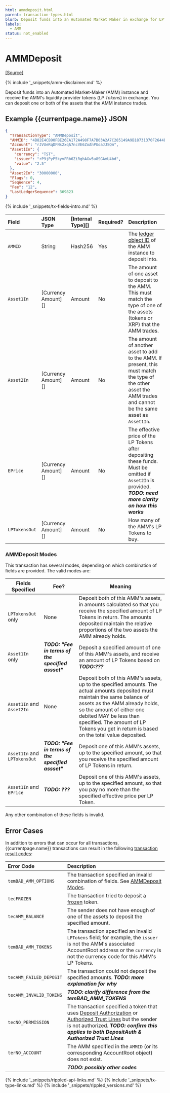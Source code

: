 ```yaml
---
html: ammdeposit.html
parent: transaction-types.html
blurb: Deposit funds into an Automated Market Maker in exchange for LPTokens.
labels:
  - AMM
status: not_enabled
---
```

# AMMDeposit
[[Source]](https://github.com/gregtatcam/rippled/blob/amm-core-functionality/src/ripple/app/tx/impl/AMMDeposit.cpp "Source")
<!-- TODO: Update source link to merged version when available -->

{% include '_snippets/amm-disclaimer.md' %}

Deposit funds into an Automated Market-Maker (AMM) instance and receive the AMM's liquidity provider tokens (_LP Tokens_) in exchange. You can deposit one or both of the assets that the AMM instance trades.

## Example {{currentpage.name}} JSON

```json
{
  "TransactionType": "AMMDeposit",
  "AMMID": "4B82E4CB90FBE26EA172A498F7A7B03A2A7C285149A9B18731370F2644B96F7A",
  "Account": "rJVUeRqDFNs2xqA7ncVE6ZoAhPUoaJJSQm",
  "Asset1In": {
    "currency": "TST",
    "issuer": "rP9jPyP5kyvFRb6ZiRghAGw5u8SGAmU4bd",
    "value": "2.5"
  },
  "Asset2In": "30000000",
  "Flags": 0,
  "Sequence": 4,
  "Fee": "12",
  "LastLedgerSequence": 369823
}
```

{% include '_snippets/tx-fields-intro.md' %}

| Field         | JSON Type           | [Internal Type][] | Required? | Description |
|:--------------|:--------------------|:------------------|:----------|:------------|
| `AMMID`       | String              | Hash256           | Yes | The [ledger object ID](ledger-object-ids.html) of the AMM instance to deposit into. |
| `Asset1In`    | [Currency Amount][] | Amount            | No | The amount of one asset to deposit to the AMM. This must match the type of one of the assets (tokens or XRP) that the AMM trades. |
| `Asset2In`    | [Currency Amount][] | Amount            | No | The amount of another asset to add to the AMM. If present, this must match the type of the other asset the AMM trades and cannot be the same asset as `Asset1In`. |
| `EPrice`      | [Currency Amount][] | Amount            | No | The effective price of the LP Tokens after depositing these funds. Must be omitted if `Asset2In` is provided. ***TODO: need more clarity on how this works*** |
| `LPTokensOut` | [Currency Amount][] | Amount            | No | How many of the AMM's LP Tokens to buy. |


### AMMDeposit Modes

This transaction has several modes, depending on which combination of fields are provided. The valid modes are:

| Fields Specified             | Fee? | Meaning |
|------------------------------|------|---|
| `LPTokensOut` only           | None | Deposit both of this AMM's assets, in amounts calculated so that you receive the specified amount of LP Tokens in return. The amounts deposited maintain the relative proportions of the two assets the AMM already holds. |
| `Asset1In` only              | ***TODO: "Fee in terms of the specified assset"*** | Deposit a specified amount of one of this AMM's assets, and receive an amount of LP Tokens based on ***TODO:???*** |
| `Asset1In` and `Asset2In`    | None | Deposit both of this AMM's assets, up to the specified amounts. The actual amounts deposited must maintain the same balance of assets as the AMM already holds, so the amount of either one debited MAY be less than specified. The amount of LP Tokens you get in return is based on the total value deposited. |
| `Asset1In` and `LPTokensOut` | ***TODO: "Fee in terms of the specified assset"*** | Deposit one of this AMM's assets, up to the specified amount, so that you receive the specified amount of LP Tokens in return. |
| `Asset1In` and `EPrice`      | ***TODO: ???*** | Deposit one of this AMM's assets, up to the specified amount, so that you pay no more than the specified effective price per LP Token. |

Any other combination of these fields is invalid.


## Error Cases

In addition to errors that can occur for all transactions, {{currentpage.name}} transactions can result in the following [transaction result codes](transaction-results.html):

| Error Code              | Description                                  |
|:------------------------|:---------------------------------------------|
| `temBAD_AMM_OPTIONS`    | The transaction specified an invalid combination of fields. See [AMMDeposit Modes](#ammdeposit-modes). |
| `tecFROZEN`             | The transaction tried to deposit a [frozen](freezes.html) token. |
| `tecAMM_BALANCE`        | The sender does not have enough of one of the assets to deposit the specified amount. |
| `temBAD_AMM_TOKENS`     | The transaction specified an invalid `LPTokens` field; for example, the `issuer` is not the AMM's associated AccountRoot address or the `currency` is not the currency code for this AMM's LP Tokens. |
| `tecAMM_FAILED_DEPOSIT` | The transaction could not deposit the specified amounts. ***TODO: more explanation for why*** |
| `tecAMM_INVALID_TOKENS` | ***TODO: clarify difference from the temBAD_AMM_TOKENS*** |
| `tecNO_PERMISSION`      | The transaction specified a token that uses [Deposit Authorization](depositauth.html) or [Authorized Trust Lines](authorized-trust-lines.html) but the sender is not authorized. ***TODO: confirm this applies to both DepositAuth & Authorized Trust Lines*** |
| `terNO_ACCOUNT`         | The AMM specified in the `AMMID` (or its corresponding AccountRoot object) does not exist. |
| | ***TODO: possibly other codes*** |

<!--{# common link defs #}-->
{% include '_snippets/rippled-api-links.md' %}
{% include '_snippets/tx-type-links.md' %}
{% include '_snippets/rippled_versions.md' %}
